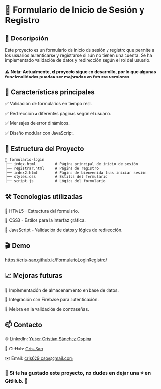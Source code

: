 # 📌 Formulario de Inicio de Sesión y Registro

## 🚀 Descripción

Este proyecto es un formulario de inicio de sesión y registro que permite a los usuarios autenticarse y registrarse si aún no tienen una cuenta. Se ha implementado validación de datos y redirección según el rol del usuario.

#### ⚠️ Nota: Actualmente, el proyecto sigue en desarrollo, por lo que algunas funcionalidades pueden ser mejoradas en futuras versiones.

## 🎯 Características principales

✅ Validación de formularios en tiempo real.

✅ Redirección a diferentes páginas según el usuario.

✅ Mensajes de error dinámicos.

✅ Diseño modular con JavaScript.

## 📂 Estructura del Proyecto

```plaintext
📂 formulario-login
│── index.html         # Página principal de inicio de sesión
│── registrar.html     # Página de registro
│── index2.html        # Página de bienvenida tras iniciar sesión
│── styles.css         # Estilos del formulario
│── script.js          # Lógica del formulario
```

## 🛠️ Tecnologías utilizadas

🔹 HTML5 - Estructura del formulario.

🔹 CSS3 - Estilos para la interfaz gráfica.

🔹 JavaScript - Validación de datos y lógica de redirección.

## 🎬 Demo
https://cris-san.github.io/FormularioLoginRegistro/

## 📈 Mejoras futuras

🚀 Implementación de almacenamiento en base de datos.

🚀 Integración con Firebase para autenticación.

🚀 Mejora en la validación de contraseñas.

## 📫 Contacto

🌐 LinkedIn: [Yuber Cristian Sánchez Ospina](https://www.linkedin.com/in/yubercristiansanchezospina/)

🐙 GitHub: [Cris-San](https://github.com/Cris-San)

✉️ Email: cris629.cso@gmail.com


### 📌 Si te ha gustado este proyecto, no dudes en dejar una ⭐ en GitHub. 🚀
